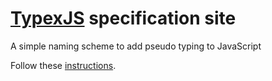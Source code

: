 # [TypexJS](https://typexjs.netlify.com) specification site


A simple naming scheme to add pseudo typing to JavaScript

Follow these [instructions](https://typexjs.netlify.com/index.html).